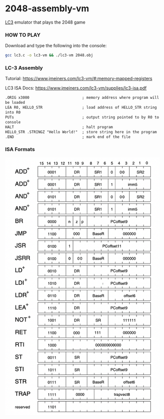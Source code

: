# 2048-assembly-vm

[LC3](https://en.wikipedia.org/wiki/Little_Computer_3) emulator that plays the 2048 game

### HOW TO PLAY

Download and type the following into the console:

```bash
gcc lc3.c -o lc3-vm && ./lc3-vm 2048.obj
```

### LC-3 Assembly

Tutorial: https://www.jmeiners.com/lc3-vm/#:memory-mapped-registers

LC3 ISA Docs: https://www.jmeiners.com/lc3-vm/supplies/lc3-isa.pdf

```
.ORIG x3000                        ; memory address where program will be loaded
LEA R0, HELLO_STR                  ; load address of HELLO_STR string into R0
PUTs                               ; output string pointed to by R0 to console
HALT                               ; halt program
HELLO_STR .STRINGZ "Hello World!"  ; store string here in the program
.END                               ; mark end of the file
```

### ISA Formats

<img src="./opcodes.png"/>